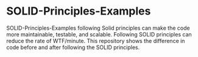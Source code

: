 # SOLID-Principles-Examples
SOLID-Principles-Examples
following Solid principles can make the code more maintainable, testable, and scalable. 
Following SOLID principles can reduce the rate of WTF/minute.
This repository shows the difference in code before and after following the SOLID principles.

